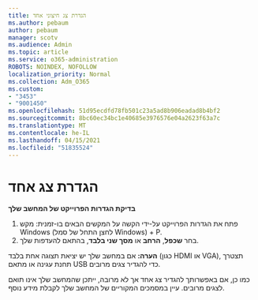 ```yaml
---
title: הגדרת צג חיצוני אחד
ms.author: pebaum
author: pebaum
manager: scotv
ms.audience: Admin
ms.topic: article
ms.service: o365-administration
ROBOTS: NOINDEX, NOFOLLOW
localization_priority: Normal
ms.collection: Adm_O365
ms.custom:
- "3453"
- "9001450"
ms.openlocfilehash: 51d95ecdfd78fb501c23a5ad8b906eadad8b4bf2
ms.sourcegitcommit: 8bc60ec34bc1e40685e3976576e04a2623f63a7c
ms.translationtype: MT
ms.contentlocale: he-IL
ms.lasthandoff: 04/15/2021
ms.locfileid: "51835524"
---
```

# <a name="set-up-one-monitor"></a>הגדרת צג אחד

**בדיקת הגדרות הפרוייקט של המחשב שלך**

1. פתח את הגדרות הפרוייקט על-ידי הקשה על המקשים הבאים בו-זמנית: מקש Windows (לחצן התחל של סמל Windows) + P.
2. בחר **שכפל**, **הרחב** או **מסך שני בלבד**, בהתאם להעדפות שלך.

**הערה:** אם במחשב שלך יש יציאת תצוגה אחת בלבד (כגון HDMI או VGA), תצטרך תחנת עגינה או מתאם USB כדי להגדיר צגים מרובים.

כמו כן, אם באפשרותך להגדיר צג אחד אך לא מרובה, ייתכן שהמחשב שלך אינו תואם לצגים מרובים. עיין במסמכים המקוריים של המחשב שלך לקבלת מידע נוסף.